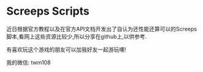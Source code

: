 # Screeps Scripts

近日根据官方教程以及在官方API文档开发出了自认为还性能还算可以的Screeps脚本,看网上这些资源比较少,所以分享在github上,以供参考.

有喜欢玩这个游戏的朋友可以加我好友一起游玩噢!

我的微信: twm108